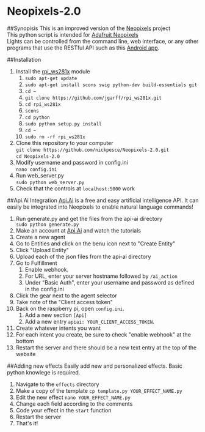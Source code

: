 # Neopixels-2.0
##Synopisis
This is an improved version of the <a href="http://github.com/nickpesce/neopixels">Neopixels</a> project</br>
This python script is intended for <a href="https://www.adafruit.com/products/1138">Adafruit Neopixels</a></br>
Lights can  be controlled from the command line, web interface, or any other programs that use the RESTful API such as this <a href="http://github.com/nickpesce/NeopixelAndroidApp">Android app</a>.</br>
</hr>
##Installation
<ol>
<li>Install the <a href="https://github.com/jgarff/rpi_ws281x">rpi_ws281x</a> module
  <ol>
  <li><code>sudo apt-get update</code></li>
  <li><code>sudo apt-get install scons swig python-dev build-essentials git</code></li>
  <li><code>cd ~</code></li>
  <li><code>git clone https://github.com/jgarff/rpi_ws281x.git</code></li>
  <li><code>cd rpi_ws281x</code></li>
  <li><code>scons</code></li>
  <li><code>cd python</code></li>
  <li><code>sudo python setup.py install</code></li>
  <li><code>cd ~</code></li>
  <li><code>sudo rm -rf rpi_ws281x</code></li>
  </ol>
</li>
<li>Clone this repository to your computer<br/>
<code>git clone https://github.com/nickpesce/Neopixels-2.0.git</code><br/><code>cd Neopixels-2.0</code></li>
<li>Modify username and password in config.ini<br/><code>nano config.ini</code></li>
<li>Run web_server.py<br/><code>sudo python web_server.py</code></li>
<li>Check that the controls at <code>localhost:5000</code> work</li>
</ol>

</hr>
##Api.Ai Integration
<a href="https://api.ai/Api.Ai">Api.Ai</a> is a free and easy artificial intelligence API. It can easily be integrated into Neopixels to enable natural language commands!
<ol>
<li>Run generate.py and get the files from the api-ai directory</li>
<code>sudo python generate.py</code>
<li>Make an account at <a href="https://console.api.ai/api-client/#/signup">Api.Ai</a> and watch the tutorials</li>
<li>Create a new agent</li>
<li>Go to Entities and click on the benu icon next to "Create Entity"</li>
<li>Click "Upload Entity"</li>
<li>Upload each of the json files from the api-ai directory</li>
<li>Go to Fulfillment
  <ol>
  <li>Enable webhook.</li>
  <li>For URL, enter your server hostname followed by <code>/ai_action</code></li>
  <li>Under "Basic Auth", enter your username and password as defined in the config.ini</li>
  </ol>
</li>
<li>Click the gear next to the agent selector</li>
<li>Take note of the "Client access token"</li>
<li>Back on the raspberry pi, open <code>config.ini</code>.
  <ol>
  <li>Add a new section <code>[Api]</code></li>
  <li>Add a new entry <code>apiai: YOUR_CLIENT_ACCESS_TOKEN</code>.
  </ol>
<li>Create whatever intents you want</li>
<li>For each intent you create, be sure to check "enable webhook" at the bottom</li>
<li>Restart the server and there should be a new text entry at the top of the website</li>
</ol>

</hr>
##Adding new effects
Easily add new and personalized effects. Basic python knowlege is required.
<ol>
<li>Navigate to the <code>effects</code> directory</li>
<li>Make a copy of the template
<code>cp template.py YOUR_EFFECT_NAME.py</code></li>
<li>Edit the new effect
<code>nano YOUR_EFFECT_NAME.py</code></li>
<li>Change each field according to the comments</li>
<li>Code your effect in the <code>start</code> function</li>
<li>Restart the server</li>
<li>That's it!</li>
</ol>
